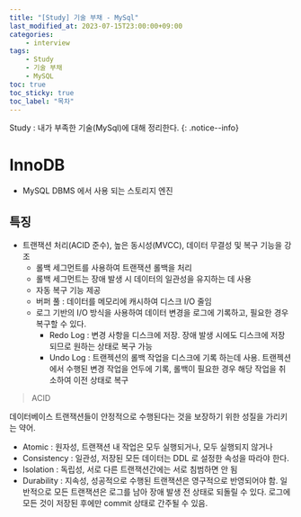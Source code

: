 ```yaml
---
title: "[Study] 기술 부채 - MySql"
last_modified_at: 2023-07-15T23:00:00+09:00
categories:
    - interview
tags:
    - Study
    - 기술 부채
    - MySQL
toc: true
toc_sticky: true
toc_label: "목차"
---
```


Study : 내가 부족한 기술(MySql)에 대해 정리한다.
{: .notice--info}

# InnoDB

- MySQL DBMS 에서 사용 되는 스토리지 엔진

## 특징

- 트랜잭션 처리(ACID 준수), 높은 동시성(MVCC), 데이터 무결성 및 복구 기능을 강조
  - 롤백 세그먼트를 사용하여 트랜잭션 롤백을 처리
  - 롤백 세그먼트는 장애 발생 시 데이터의 일관성을 유지하는 데 사용
  - 자동 복구 기능 제공
  - 버퍼 풀 : 데이터를 메모리에 캐시하여 디스크 I/O 줄임
  - 로그 기반의 I/O 방식을 사용하여 데이터 변경을 로그에 기록하고, 필요한 경우 복구할 수 있다.
      - Redo Log : 변경 사항을 디스크에 저장. 장애 발생 시에도 디스크에 저장 되므로 원하는 상태로 복구 가능
      - Undo Log : 트랜젝션의 롤백 작업을 디스크에 기록 하는데 사용. 트랜젝션에서 수행된 변경 작업을 언두에 기록, 롤백이 필요한 경우 해당 작업을 취소하여 이전 상태로 복구

> ACID

데이터베이스 트랜잭션들이 안정적으로 수행된다는 것을 보장하기 위한 성질을 가리키는 약어.

- Atomic : 원자성, 트랜잭션 내 작업은 모두 실행되거나, 모두 실행되지 않거나
- Consistency : 일관성, 저장된 모든 데이터는 DDL 로 설정한 속성을 따라야 한다. 
- Isolation : 독립성, 서로 다른 트랜잭션간에는 서로 침범하면 안 됨
- Durability : 지속성, 성공적으로 수행된 트랜잭션은 영구적으로 반영되어야 함. 일반적으로 모든 트랜잭션은 로그를 남아 장애 발생 전 상태로 되돌릴 수 있다. 로그에 모든 것이 저장된 후에만 commit 상태로 간주될 수 있음.